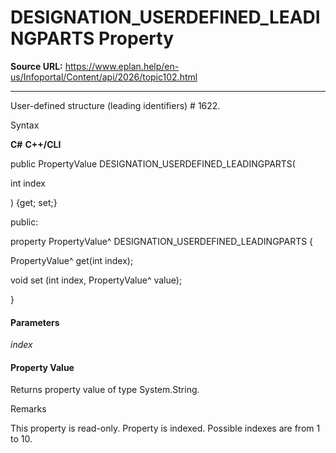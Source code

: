 # DESIGNATION_USERDEFINED_LEADINGPARTS Property

**Source URL:** https://www.eplan.help/en-us/Infoportal/Content/api/2026/topic102.html

---

User-defined structure (leading identifiers) # 1622.

Syntax

**C#**
**C++/CLI**


public PropertyValue DESIGNATION_USERDEFINED_LEADINGPARTS( 

   int index

) {get; set;}

public:

property PropertyValue^ DESIGNATION_USERDEFINED_LEADINGPARTS {

   PropertyValue^ get(int index);

   void set (int index, PropertyValue^ value);

}


#### Parameters

*index*

#### Property Value

Returns property value of type System.String.

Remarks

This property is read-only. Property is indexed. Possible indexes are from 1 to 10.
